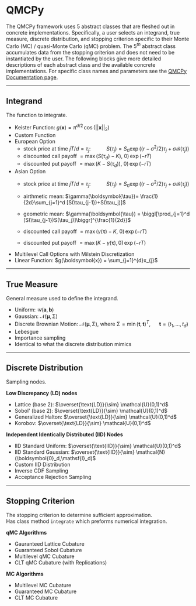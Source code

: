 # QMCPy

The QMCPy framework uses 5 abstract classes that are fleshed out in concrete implementations. Specifically, a user selects an integrand, true measure, discrete distribution, and stopping criterion specific to their Monte Carlo (MC) / quasi-Monte Carlo (qMC) problem. The $5^{th}$ abstract class accumulates data from the stopping criterion and does not need to be instantiated by the user. The following blocks give more detailed descriptions of each abstract class and the available concrete implementations. For specific class names and parameters see the [QMCPy Documentation page](https://qmcpy.readthedocs.io/en/latest/algorithms.html). 

----

## Integrand

The function to integrate.

- Keister Function: $g(\boldsymbol{x}) = \pi^{d/2} \, \cos(||\boldsymbol{x}||_2)$
- Custom Function
- European Option
    - stock price at time $jT/d=\tau_j$: $~~~~~~~~~$ $S(\tau_j)=S_0\exp\bigl((r-\sigma^2/2)\tau_j+\sigma\mathcal{B}(\tau_j)\bigr)$
    - discounted call payoff $= \max\left(S(\tau_d)-K\right),\: 0)  \,\exp(-rT)$
    - discounted put payoff $= \max\left(K-S(\tau_d)\right),\: 0)\,\exp(-rT)$
- Asian Option
    - stock price at time $jT/d=\tau_j$: $~~~~~~~~~$ $S(\tau_j)=S_0\exp\bigl((r-\sigma^2/2)\tau_j+\sigma\mathcal{B}(\tau_j)\bigr)$
    - airthmetic mean: $\gamma(\boldsymbol{\tau})= \frac{1}{2d}\sum_{j=1}^d [S(\tau_{j-1})+S(\tau_j)]$
    - geometric mean: $\gamma(\boldsymbol{\tau}) = \biggl[\prod_{j=1}^d [S(\tau_{j-1})S(\tau_j)]\biggr]^{\frac{1}{2d}}$
    
    - discounted call payoff $= \max( \gamma(\boldsymbol{\tau})-K,\: 0)\,\exp(-rT)$
    - discounted put payoff $= \max(K-\gamma(\boldsymbol{\tau}),0)\,\exp(-rT)$
- Multilevel Call Options with Milstein Discretization 
- Linear Function: $g(\boldsymbol{x}) = \sum_{j=1}^{d}x_{j}$

----

## True Measure

General measure used to define the integrand.

- Uniform: $\mathcal{U}(\boldsymbol{a},\boldsymbol{b})$
- Gaussian: $\mathcal{N}(\boldsymbol{\mu},\mathsf{\Sigma})$
- Discrete Brownian Motion: $\mathcal{N}(\boldsymbol{\mu},\mathsf{\Sigma})$, where $\mathsf{\Sigma} = \min(\boldsymbol{t},\boldsymbol{t})^T$, $~~~~$ $\boldsymbol{t} = (t_1, \ldots, t_d)$
- Lebesgue
- Importance sampling
- Identical to what the discrete distribution mimics

----

## Discrete Distribution

Sampling nodes.

**Low Discrepancy (LD) nodes**

- Lattice (base 2): $\overset{\text{LD}}{\sim}    \mathcal{U}(0,1)^d$
- Sobol' (base 2): $\overset{\text{LD}}{\sim}    \mathcal{U}(0,1)^d$
- Generalized Halton: $\overset{\text{LD}}{\sim}    \mathcal{U}(0,1)^d$
- Korobov: $\overset{\text{LD}}{\sim}    \mathcal{U}(0,1)^d$

**Independent Identically Distributed (IID) Nodes**

- IID Standard Uniform: $\overset{\text{IID}}{\sim}   \mathcal{U}(0,1)^d$
- IID Standard Gaussian: $\overset{\text{IID}}{\sim}  \mathcal{N}(\boldsymbol{0}_d,\mathsf{I}_d)$
- Custom IID Distribution
- Inverse CDF Sampling
- Acceptance Rejection Sampling

----

## Stopping Criterion

The stopping criterion to determine sufficient approximation.\
Has class method `integrate` which preforms numerical integration.

**qMC Algorithms**

- Gauranteed Lattice Cubature
- Guaranteed Sobol Cubature
- Multilevel qMC Cubature
- CLT qMC Cubature (with Replications)

**MC Algorithms**

  - Multilevel MC Cubature
  - Guaranteed MC Cubature
  - CLT MC Cubature 
